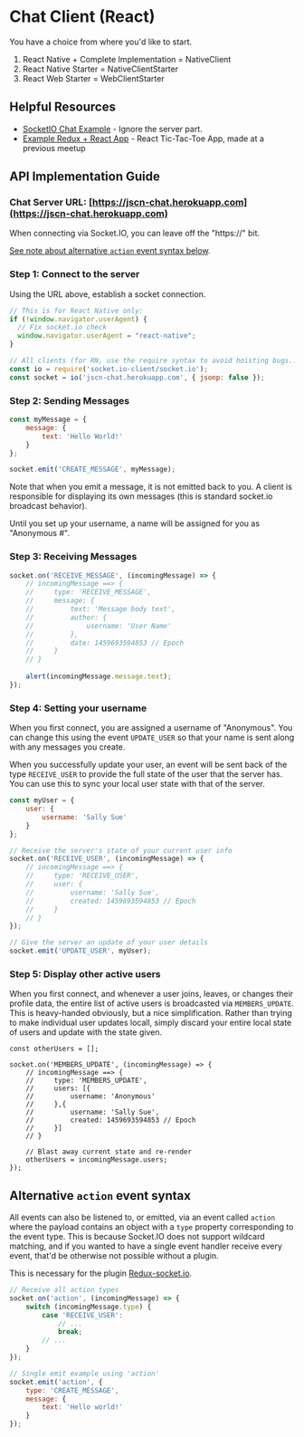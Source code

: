 # Chat Client (React)

You have a choice from where you'd like to start.

1. React Native + Complete Implementation = NativeClient
2. React Native Starter = NativeClientStarter
3. React Web Starter = WebClientStarter

## Helpful Resources
- [SocketIO Chat Example](http://socket.io/get-started/chat/) - Ignore the server part.
- [Example Redux + React App](https://github.com/jscodingnights/react-tic-tac-toe) - React Tic-Tac-Toe App, made at a previous meetup

## API Implementation Guide

### Chat Server URL: [https://jscn-chat.herokuapp.com](https://jscn-chat.herokuapp.com)

When connecting via Socket.IO, you can leave off the "https://" bit. 

[See note about alternative `action` event syntax below](#alternative-action-event-syntax).

### Step 1: Connect to the server

Using the URL above, establish a socket connection.

```javascript
// This is for React Native only:
if (!window.navigator.userAgent) {
  // Fix socket.io check
  window.navigator.userAgent = "react-native";
}

// All clients (for RN, use the require syntax to avoid hoisting bugs... trust me)
const io = require('socket.io-client/socket.io');
const socket = io('jscn-chat.herokuapp.com', { jsonp: false });
```

### Step 2: Sending Messages

```javascript
const myMessage = { 
    message: { 
        text: 'Hello World!' 
    }
};

socket.emit('CREATE_MESSAGE', myMessage);
```

Note that when you emit a message, it is not emitted back to you.  A client is responsible for displaying its own messages (this is standard socket.io broadcast behavior).

Until you set up your username, a name will be assigned for you as "Anonymous #".

### Step 3: Receiving Messages

```javascript
socket.on('RECEIVE_MESSAGE', (incomingMessage) => {
    // incomingMessage ==> {
    //     type: 'RECEIVE_MESSAGE',
    //     message: {
    //         text: 'Message body text',
    //         author: {
    //             username: 'User Name'         
    //         },
    //         date: 1459693594853 // Epoch
    //     }
    // }
    
    alert(incomingMessage.message.text);
});
```

### Step 4: Setting your username

When you first connect, you are assigned a username of "Anonymous".  You can change this using the event `UPDATE_USER` so that your name is sent along with any messages you create.

When you successfully update your user, an event will be sent back of the type `RECEIVE_USER` to provide the full state of the user that the server has.  You can use this to sync your local user state with that of the server.

```javascript
const myUser = {
    user: {
        username: 'Sally Sue'
    }
};

// Receive the server's state of your current user info
socket.on('RECEIVE_USER', (incomingMessage) => {
    // incomingMessage ==> {
    //     type: 'RECEIVE_USER',
    //     user: {
    //         username: 'Sally Sue',
    //         created: 1459693594853 // Epoch
    //     }
    // }
});

// Give the server an update of your user details
socket.emit('UPDATE_USER', myUser);
```

### Step 5: Display other active users

When you first connect, and whenever a user joins, leaves, or changes their profile data, the entire list of active users is broadcasted via `MEMBERS_UPDATE`.  This is heavy-handed obviously, but a nice simplification. Rather than trying to make individual user updates locall, simply discard your entire local state of users and update with the state given.

```
const otherUsers = [];

socket.on('MEMBERS_UPDATE', (incomingMessage) => {
    // incomingMessage ==> {
    //     type: 'MEMBERS_UPDATE',
    //     users: [{
    //         username: 'Anonymous'
    //     },{
    //         username: 'Sally Sue',
    //         created: 1459693594853 // Epoch
    //     }]
    // }

    // Blast away current state and re-render
    otherUsers = incomingMessage.users;
});
```


## Alternative `action` event syntax

All events can also be listened to, or emitted, via an event called `action` where the payload contains an object with a `type` property corresponding to the event type.  This is because Socket.IO does not support wildcard matching, and if you wanted to have a single event handler receive every event, that'd be otherwise not possible without a plugin.

This is necessary for the plugin [Redux-socket.io](https://github.com/itaylor/redux-socket.io).

```javascript
// Receive all action types
socket.on('action', (incomingMessage) => {
    switch (incomingMessage.type) {
        case 'RECEIVE_USER':
            // ...
            break;
        // ...
    }
});

// Single emit example using 'action'
socket.emit('action', {
    type: 'CREATE_MESSAGE',
    message: {
        text: 'Hello world!'
    }
});
```




